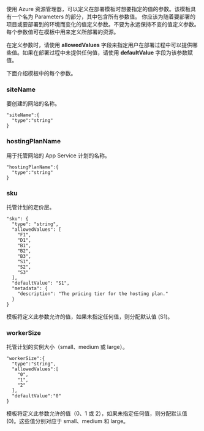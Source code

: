 使用 Azure 资源管理器，可以定义在部署模板时想要指定的值的参数。该模板具有一个名为 Parameters 的部分，其中包含所有参数值。
你应该为随着要部署的项目或要部署到的环境而变化的值定义参数。不要为永远保持不变的值定义参数。每个参数值可在模板中用来定义所部署的资源。

在定义参数时，请使用 **allowedValues** 字段来指定用户在部署过程中可以提供哪些值。如果在部署过程中未提供任何值，请使用 **defaultValue** 字段为该参数赋值。

下面介绍模板中的每个参数。

### siteName

要创建的网站的名称。

```
"siteName":{
  "type":"string"
}
```

### hostingPlanName

用于托管网站的 App Service 计划的名称。

```
"hostingPlanName":{
  "type":"string"
}
```

### sku

托管计划的定价层。

```
"sku": {
  "type": "string",
  "allowedValues": [
    "F1",
    "D1",
    "B1",
    "B2",
    "B3",
    "S1",
    "S2",
    "S3"
  ],
  "defaultValue": "S1",
  "metadata": {
    "description": "The pricing tier for the hosting plan."
  }
}
```

模板将定义此参数允许的值，如果未指定任何值，则分配默认值 (S1)。

### workerSize

托管计划的实例大小（small、medium 或 large）。

```
"workerSize":{
  "type":"string",
  "allowedValues":[
    "0",
    "1",
    "2"
  ],
  "defaultValue":"0"
}
```

模板将定义此参数允许的值（0、1 或 2），如果未指定任何值，则分配默认值 (0)。这些值分别对应于 small、medium 和 large。

<!---HONumber=Mooncake_0118_2016-->